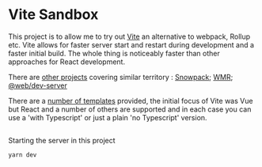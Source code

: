 # Vite Sandbox
This project is to allow me to try out [Vite](https://github.com/vitejs/vite) an alternative to webpack, Rollup etc. Vite allows for faster server start and restart during development and a faster initial build. The whole thing is noticeably faster than other approaches for React development.

There are [other projects](https://vitejs.dev/guide/comparisons.html) covering similar territory : [Snowpack](https://www.snowpack.dev/); [WMR](https://github.com/preactjs/wmr); [@web/dev-server](https://modern-web.dev/docs/dev-server/overview/)

There are a [number of templates](https://vitejs.dev/guide/#scaffolding-your-first-vite-project) provided, the initial focus of Vite was Vue but React and a number of others are supported and in each case you can use a 'with Typescript' or just a plain 'no Typescript' version.

##
Starting the server in this project

```
yarn dev
```
